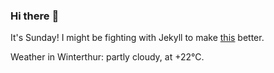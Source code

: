 ### Hi there :wave:

It's Sunday! I might be fighting with Jekyll to make [this](https://swissclubto.github.io) better.

Weather in Winterthur: partly cloudy, at +22°C.

